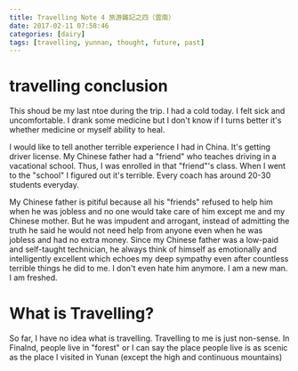 ```yaml
---
title: Travelling Note 4 旅游雜記之四（雲南）
date: 2017-02-11 07:58:46
categories: [dairy]
tags: [travelling, yunnan, thought, future, past]
---
```


# travelling conclusion

This shoud be my last ntoe during the trip. I had a cold today. I felt sick and uncomfortable. I drank some medicine but I don't know if I turns better it's whether medicine or myself ability to heal.

I would like to tell another terrible experience I had in China. It's getting driver license. My Chinese father had a "friend" who teaches driving in a vacational school. Thus, I was enrolled in that "friend"'s class. When I went to the "school" I figured out it's terrible. Every coach has around 20-30 students everyday.

My Chinese father is pitiful because all his "friends" refused to help him when he was jobless and no one would take care of him except me and my Chinese mother. But he was impudent and arrogant, instead of admitting the truth he said he would not need help from anyone even when he was jobless and had no extra money. Since my Chinese father was a low-paid and self-taught technician, he always think of himself as emotionally and intelligently excellent which echoes my deep sympathy even after countless terrible things he did to me. I don't even hate him anymore. I am a new man. I am freshed.

# What is Travelling?

So far, I have no idea what is travelling. Travelling to me is just non-sense. In Finalnd, people live in "forest" or I can say the place people live is as scenic as the place I visited in Yunan (except the high and continuous mountains)